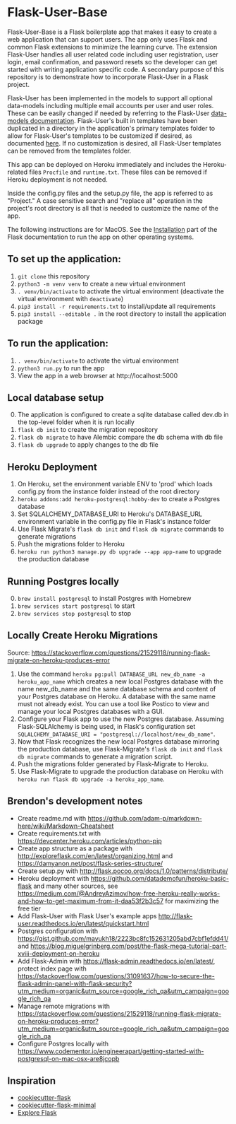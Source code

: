 # Flask-User-Base

Flask-User-Base is a Flask boilerplate app that makes it easy to create a web application that can support users. The app only uses Flask and common Flask extensions to minimize the learning curve. The extension Flask-User handles all user related code including user registration, user login, email confirmation, and password resets so the developer can get started with writing application specific code. A secondary purpose of this repository is to demonstrate how to incorporate Flask-User in a Flask project.

Flask-User has been implemented in the models to support all optional data-models including multiple email accounts per user and user roles. These can be easily changed if needed by referring to the Flask-User [data-models documentation](http://flask-user.readthedocs.io/en/latest/data_models.html). Flask-User's built in templates have been duplicated in a directory in the application's primary templates folder to allow for Flask-User's templates to be customized if desired, as documented [here](http://flask-user.readthedocs.io/en/latest/unused.html#customizingformtemplates). If no customization is desired, all Flask-User templates can be removed from the templates folder.

This app can be deployed on Heroku immediately and includes the Heroku-related files `Procfile` and `runtime.txt`. These files can be removed if Heroku deployment is not needed.

Inside the config.py files and the setup.py file, the app is referred to as "Project." A case sensitive search and "replace all" operation in the project's root directory is all that is needed to customize the name of the app.

The following instructions are for MacOS. See the [Installation](http://flask.pocoo.org/docs/latest/installation/) part of the Flask documentation to run the app on other operating systems.

## To set up the application:
1. `git clone` this repository
2. `python3 -m venv venv` to create a new virtual environment
3. `. venv/bin/activate` to activate the virtual environment (deactivate the virtual environment with `deactivate`)
4. `pip3 install -r requirements.txt` to install/update all requirements
5. `pip3 install --editable .` in the root directory to install the application package

## To run the application:
1. `. venv/bin/activate` to activate the virtual environment
2. `python3 run.py` to run the app
3. View the app in a web browser at http://localhost:5000

## Local database setup
0. The application is configured to create a sqlite database called dev.db in the top-level folder when it is run locally
1. `flask db init` to create the migration repository
2. `flask db migrate` to have Alembic compare the db schema with db file
3. `flask db upgrade` to apply changes to the db file

## Heroku Deployment
1. On Heroku, set the environment variable ENV to 'prod' which loads config.py from the instance folder instead of the root directory
2. `heroku addons:add heroku-postgresql:hobby-dev` to create a Postgres database 
3. Set SQLALCHEMY_DATABASE_URI to Heroku's DATABASE_URL environment variable in the config.py file in Flask's instance folder
4. Use Flask Migrate's `flask db init` and `flask db migrate` commands to generate migrations
5. Push the migrations folder to Heroku
6. `heroku run python3 manage.py db upgrade --app app-name` to upgrade the production database

## Running Postgres locally
0.  `brew install postgresql` to install Postgres with Homebrew
1. `brew services start postgresql` to start
2. `brew services stop postgresql` to stop

## Locally Create Heroku Migrations
Source: https://stackoverflow.com/questions/21529118/running-flask-migrate-on-heroku-produces-error
1. Use the command `heroku pg:pull DATABASE_URL new_db_name -a heroku_app_name` which creates a new local Postgres database with the name new_db_name and the same database schema and content of your Postgres database on Heroku. A database with the same name must not already exist. You can use a tool like Postico to view and manage your local Postgres databases with a GUI.
2. Configure your Flask app to use the new Postgres database. Assuming Flask-SQLAlchemy is being used, in Flask's configuration set `SQLALCHEMY_DATABASE_URI = "postgresql://localhost/new_db_name"`.
3. Now that Flask recognizes the new local Postgres database mirroring the production database, use Flask-Migrate's `flask db init` and `flask db migrate` commands to generate a migration script.
4. Push the migrations folder generated by Flask-Migrate to Heroku.
5. Use Flask-Migrate to upgrade the production database on Heroku with `heroku run flask db upgrade -a heroku_app_name`.

## Brendon's development notes
- Create readme.md with https://github.com/adam-p/markdown-here/wiki/Markdown-Cheatsheet
- Create requirements.txt with https://devcenter.heroku.com/articles/python-pip
- Create app structure as a package with http://exploreflask.com/en/latest/organizing.html and https://damyanon.net/post/flask-series-structure/
- Create setup.py with http://flask.pocoo.org/docs/1.0/patterns/distribute/
- Heroku deployment with https://github.com/datademofun/heroku-basic-flask and many other sources, see https://medium.com/@AndreyAzimov/how-free-heroku-really-works-and-how-to-get-maximum-from-it-daa53f2b3c57 for maximizing the free tier
- Add Flask-User with Flask User's example apps http://flask-user.readthedocs.io/en/latest/quickstart.html
- Postgres configuration with https://gist.github.com/mayukh18/2223bc8fc152631205abd7cbf1efdd41/ and https://blog.miguelgrinberg.com/post/the-flask-mega-tutorial-part-xviii-deployment-on-heroku
- Add Flask-Admin with https://flask-admin.readthedocs.io/en/latest/, protect index page with https://stackoverflow.com/questions/31091637/how-to-secure-the-flask-admin-panel-with-flask-security?utm_medium=organic&utm_source=google_rich_qa&utm_campaign=google_rich_qa
- Manage remote migrations with https://stackoverflow.com/questions/21529118/running-flask-migrate-on-heroku-produces-error?utm_medium=organic&utm_source=google_rich_qa&utm_campaign=google_rich_qa
- Configure Postgres locally with https://www.codementor.io/engineerapart/getting-started-with-postgresql-on-mac-osx-are8jcopb

## Inspiration
- [cookiecutter-flask](https://github.com/sloria/cookiecutter-flask)
- [cookiecutter-flask-minimal](https://github.com/candidtim/cookiecutter-flask-minimal)
- [Explore Flask](http://exploreflask.com/en/latest/)
